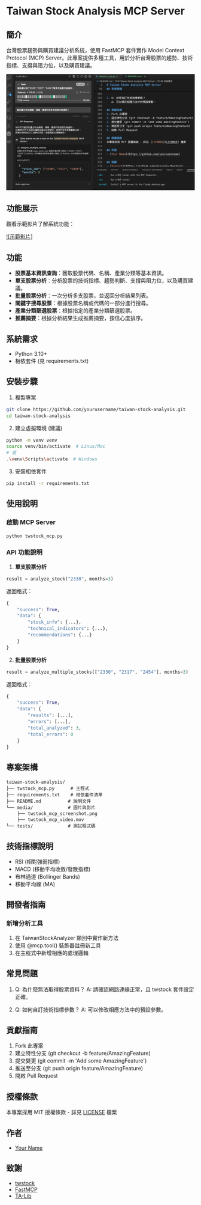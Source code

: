 # Taiwan Stock Analysis MCP Server

## 簡介
台灣股票趨勢與購買建議分析系統，使用 FastMCP 套件實作 Model Context Protocol (MCP) Server。此專案提供多種工具，用於分析台灣股票的趨勢、技術指標、支撐與阻力位，以及購買建議。

![台灣股票分析系統截圖](media/twstock_mcp_screenshot.png)

## 功能展示
觀看示範影片了解系統功能：

[![示範影片]](media/twstock_mcp_video.mp4)

## 功能
- **股票基本資訊查詢**：獲取股票代碼、名稱、產業分類等基本資訊。
- **單支股票分析**：分析股票的技術指標、趨勢判斷、支撐與阻力位，以及購買建議。
- **批量股票分析**：一次分析多支股票，並返回分析結果列表。
- **關鍵字搜尋股票**：根據股票名稱或代碼的一部分進行搜尋。
- **產業分類篩選股票**：根據指定的產業分類篩選股票。
- **推薦摘要**：根據分析結果生成推薦摘要，按信心度排序。

## 系統需求
- Python 3.10+
- 相依套件 (見 requirements.txt)

## 安裝步驟
1. 複製專案
```bash
git clone https://github.com/yourusername/taiwan-stock-analysis.git
cd taiwan-stock-analysis
```

2. 建立虛擬環境 (建議)
```bash
python -m venv venv
source venv/bin/activate  # Linux/Mac
# 或
.\venv\Scripts\activate  # Windows
```

3. 安裝相依套件
```bash
pip install -r requirements.txt
```

## 使用說明
### 啟動 MCP Server
```bash
python twstock_mcp.py
```

### API 功能說明
1. **單支股票分析**
```python
result = analyze_stock("2330", months=3)
```
返回格式：
```python
{
    "success": True,
    "data": {
        "stock_info": {...},
        "technical_indicators": {...},
        "recommendations": {...}
    }
}
```

2. **批量股票分析**
```python
result = analyze_multiple_stocks(["2330", "2317", "2454"], months=3)
```
返回格式：
```python
{
    "success": True,
    "data": {
        "results": [...],
        "errors": [...],
        "total_analyzed": 3,
        "total_errors": 0
    }
}
```

## 專案架構
```
taiwan-stock-analysis/
├── twstock_mcp.py      # 主程式
├── requirements.txt    # 相依套件清單
├── README.md          # 說明文件
└── media/             # 圖片與影片
    ├── twstock_mcp_screenshot.png
    ├── twstock_mcp_video.mov
└── tests/             # 測試程式碼
```

## 技術指標說明
- RSI (相對強弱指標)
- MACD (移動平均收斂/發散指標)
- 布林通道 (Bollinger Bands)
- 移動平均線 (MA)

## 開發者指南
### 新增分析工具
1. 在 TaiwanStockAnalyzer 類別中實作新方法
2. 使用 @mcp.tool() 裝飾器註冊新工具
3. 在主程式中新增相應的處理邏輯

## 常見問題
1. Q: 為什麼無法取得股票資料？
   A: 請確認網路連線正常，且 twstock 套件設定正確。

2. Q: 如何自訂技術指標參數？
   A: 可以修改相應方法中的預設參數。

## 貢獻指南
1. Fork 此專案
2. 建立特性分支 (git checkout -b feature/AmazingFeature)
3. 提交變更 (git commit -m 'Add some AmazingFeature')
4. 推送至分支 (git push origin feature/AmazingFeature)
5. 開啟 Pull Request

## 授權條款
本專案採用 MIT 授權條款 - 詳見 [LICENSE](LICENSE) 檔案

## 作者
- [Your Name](https://github.com/yourusername)

## 致謝
- [twstock](https://github.com/mlouielu/twstock)
- [FastMCP](https://github.com/microsoft/FastMCP)
- [TA-Lib](https://github.com/mrjbq7/ta-lib)